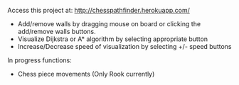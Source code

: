 Access this project at: http://chesspathfinder.herokuapp.com/

- Add/remove walls by dragging mouse on board or clicking the add/remove walls buttons.
- Visualize Dijkstra or A* algorithm by selecting appropriate button
- Increase/Decrease speed of visualization by selecting +/- speed buttons

In progress functions:
- Chess piece movements (Only Rook currently)
